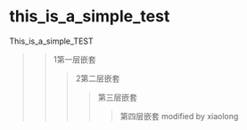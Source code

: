 # this_is_a_simple_test
This_is_a_simple_TEST


> > 1第一层嵌套
> > > 2第二层嵌套
> > > > 第三层嵌套
> > > > > 第四层嵌套
modified by xiaolong
